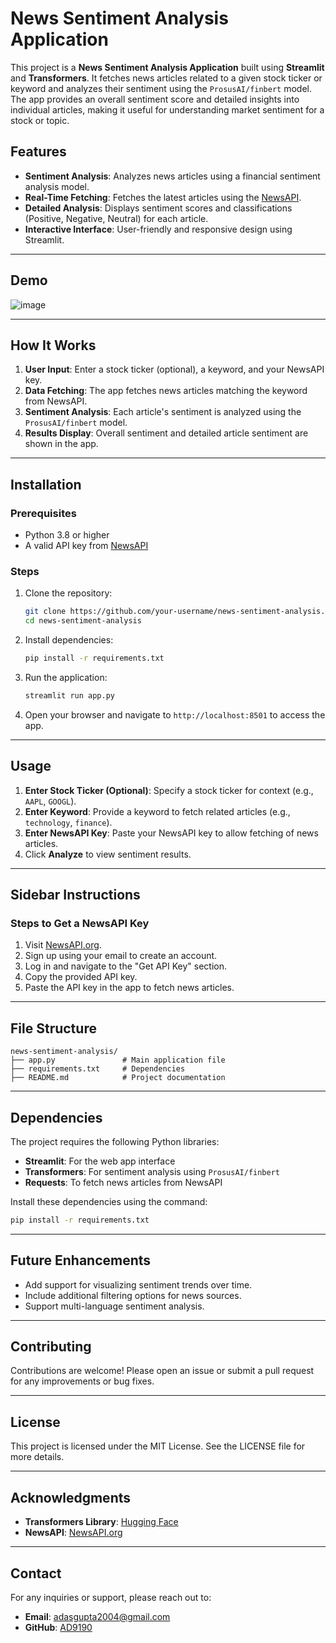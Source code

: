 # News Sentiment Analysis Application

This project is a **News Sentiment Analysis Application** built using **Streamlit** and **Transformers**. It fetches news articles related to a given stock ticker or keyword and analyzes their sentiment using the `ProsusAI/finbert` model. The app provides an overall sentiment score and detailed insights into individual articles, making it useful for understanding market sentiment for a stock or topic.

## Features

- **Sentiment Analysis**: Analyzes news articles using a financial sentiment analysis model.
- **Real-Time Fetching**: Fetches the latest articles using the [NewsAPI](https://newsapi.org/).
- **Detailed Analysis**: Displays sentiment scores and classifications (Positive, Negative, Neutral) for each article.
- **Interactive Interface**: User-friendly and responsive design using Streamlit.

---

## Demo

![image](https://github.com/user-attachments/assets/327766d0-c40b-4f82-a14d-27890148d738)


---

## How It Works

1. **User Input**: Enter a stock ticker (optional), a keyword, and your NewsAPI key.
2. **Data Fetching**: The app fetches news articles matching the keyword from NewsAPI.
3. **Sentiment Analysis**: Each article's sentiment is analyzed using the `ProsusAI/finbert` model.
4. **Results Display**: Overall sentiment and detailed article sentiment are shown in the app.

---

## Installation

### Prerequisites

- Python 3.8 or higher
- A valid API key from [NewsAPI](https://newsapi.org/)

### Steps

1. Clone the repository:
   ```bash
   git clone https://github.com/your-username/news-sentiment-analysis.git
   cd news-sentiment-analysis
   ```
2. Install dependencies:
   ```bash
   pip install -r requirements.txt
   ```
3. Run the application:
   ```bash
   streamlit run app.py
   ```
4. Open your browser and navigate to `http://localhost:8501` to access the app.

---

## Usage

1. **Enter Stock Ticker (Optional)**: Specify a stock ticker for context (e.g., `AAPL`, `GOOGL`).
2. **Enter Keyword**: Provide a keyword to fetch related articles (e.g., `technology`, `finance`).
3. **Enter NewsAPI Key**: Paste your NewsAPI key to allow fetching of news articles.
4. Click **Analyze** to view sentiment results.

---

## Sidebar Instructions

### Steps to Get a NewsAPI Key

1. Visit [NewsAPI.org](https://newsapi.org).
2. Sign up using your email to create an account.
3. Log in and navigate to the "Get API Key" section.
4. Copy the provided API key.
5. Paste the API key in the app to fetch news articles.

---

## File Structure

```
news-sentiment-analysis/
├── app.py               # Main application file
├── requirements.txt     # Dependencies
├── README.md            # Project documentation
```

---

## Dependencies

The project requires the following Python libraries:

- **Streamlit**: For the web app interface
- **Transformers**: For sentiment analysis using `ProsusAI/finbert`
- **Requests**: To fetch news articles from NewsAPI

Install these dependencies using the command:
```bash
pip install -r requirements.txt
```

---

## Future Enhancements

- Add support for visualizing sentiment trends over time.
- Include additional filtering options for news sources.
- Support multi-language sentiment analysis.

---

## Contributing

Contributions are welcome! Please open an issue or submit a pull request for any improvements or bug fixes.

---

## License

This project is licensed under the MIT License. See the LICENSE file for more details.

---

## Acknowledgments

- **Transformers Library**: [Hugging Face](https://huggingface.co/)
- **NewsAPI**: [NewsAPI.org](https://newsapi.org/)

---

## Contact

For any inquiries or support, please reach out to:

- **Email**: adasgupta2004@gmail.com
- **GitHub**: [AD9190](https://github.com/AD9190)
